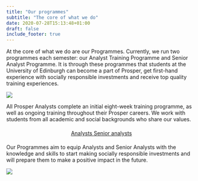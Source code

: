 ```yaml
---
title: "Our programmes"
subtitle: "The core of what we do"
date: 2020-07-28T15:13:48+01:00
draft: false
include_footer: true
---
```


At the core of what we do are our Programmes. Currently, we run two programmes each semester: our Analyst Training Programme and Senior Analyst Programme. It is through these programmes that students at the University of Edinburgh can become a part of Prosper, get first-hand experience with socially responsible investments and receive top quality training experiences.

![](/images/programmes-collage.png)

All Prosper Analysts complete an initial eight-week training programme, as well as ongoing training throughout their Prosper careers. We work with students from all academic and social backgrounds who share our values.

<div style="width: wrap; margin: auto; text-align: center; margin: 20px 0px 20px;">

<a href="/training">
<span class="button signup-button rounded secondary-btn raised" style="width: 250px; margin: auto; margin-top: 5px; margin-bottom: 5px;">
    Analysts
</span>
</a>

<a href="/senior-analyst-programme">
<span class="button signup-button rounded secondary-btn raised" style="width: 250px; margin: auto; margin-top: 5px; margin-bottom: 5px;">
    Senior analysts
</span>
</a>

</div>

Our Programmes aim to equip Analysts and Senior Analysts with the knowledge and skills to start making socially responsible investments and will prepare them to make a positive impact in the future.

![](/images/community-structure.png)

